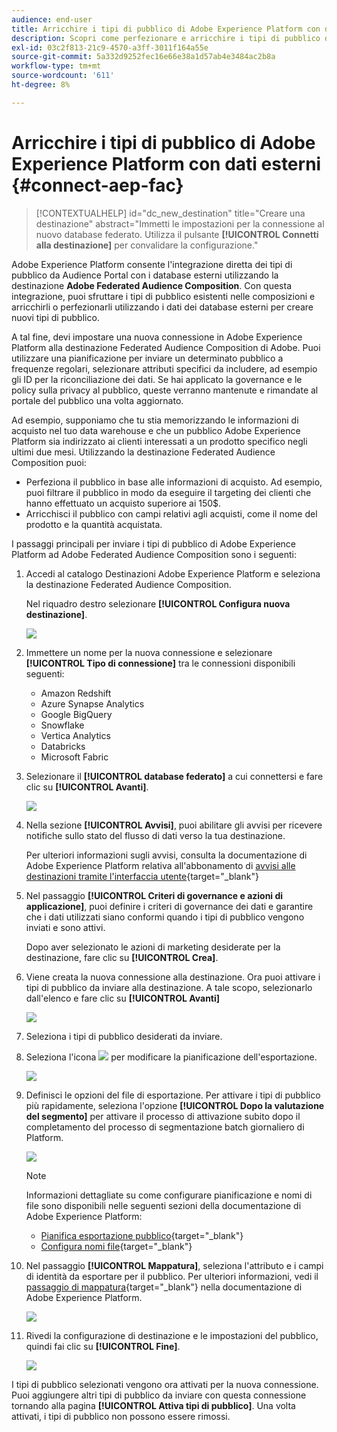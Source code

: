 ```yaml
---
audience: end-user
title: Arricchire i tipi di pubblico di Adobe Experience Platform con dati esterni
description: Scopri come perfezionare e arricchire i tipi di pubblico di Adobe Experience Platform con i dati dei database federati utilizzando la destinazione Federated Audiences Composition.
exl-id: 03c2f813-21c9-4570-a3ff-3011f164a55e
source-git-commit: 5a332d9252fec16e66e38a1d57ab4e3484ac2b8a
workflow-type: tm+mt
source-wordcount: '611'
ht-degree: 8%

---
```


# Arricchire i tipi di pubblico di Adobe Experience Platform con dati esterni {#connect-aep-fac}

>[!CONTEXTUALHELP]
>id="dc_new_destination"
>title="Creare una destinazione"
>abstract="Immetti le impostazioni per la connessione al nuovo database federato. Utilizza il pulsante **[!UICONTROL Connetti alla destinazione]** per convalidare la configurazione."

Adobe Experience Platform consente l&#39;integrazione diretta dei tipi di pubblico da Audience Portal con i database esterni utilizzando la destinazione **Adobe Federated Audience Composition**. Con questa integrazione, puoi sfruttare i tipi di pubblico esistenti nelle composizioni e arricchirli o perfezionarli utilizzando i dati dei database esterni per creare nuovi tipi di pubblico.

A tal fine, devi impostare una nuova connessione in Adobe Experience Platform alla destinazione Federated Audience Composition di Adobe. Puoi utilizzare una pianificazione per inviare un determinato pubblico a frequenze regolari, selezionare attributi specifici da includere, ad esempio gli ID per la riconciliazione dei dati. Se hai applicato la governance e le policy sulla privacy al pubblico, queste verranno mantenute e rimandate al portale del pubblico una volta aggiornato.

Ad esempio, supponiamo che tu stia memorizzando le informazioni di acquisto nel tuo data warehouse e che un pubblico Adobe Experience Platform sia indirizzato ai clienti interessati a un prodotto specifico negli ultimi due mesi. Utilizzando la destinazione Federated Audience Composition puoi:

* Perfeziona il pubblico in base alle informazioni di acquisto. Ad esempio, puoi filtrare il pubblico in modo da eseguire il targeting dei clienti che hanno effettuato un acquisto superiore ai 150$.
* Arricchisci il pubblico con campi relativi agli acquisti, come il nome del prodotto e la quantità acquistata.

I passaggi principali per inviare i tipi di pubblico di Adobe Experience Platform ad Adobe Federated Audience Composition sono i seguenti:

1. Accedi al catalogo Destinazioni Adobe Experience Platform e seleziona la destinazione Federated Audience Composition.

   Nel riquadro destro selezionare **[!UICONTROL Configura nuova destinazione]**.

   ![](assets/destination-new.png)

1. Immettere un nome per la nuova connessione e selezionare **[!UICONTROL Tipo di connessione]** tra le connessioni disponibili seguenti:

   * Amazon Redshift
   * Azure Synapse Analytics
   * Google BigQuery
   * Snowflake
   * Vertica Analytics
   * Databricks
   * Microsoft Fabric

1. Selezionare il **[!UICONTROL database federato]** a cui connettersi e fare clic su **[!UICONTROL Avanti]**.

   ![](assets/destination-configure.png)

1. Nella sezione **[!UICONTROL Avvisi]**, puoi abilitare gli avvisi per ricevere notifiche sullo stato del flusso di dati verso la tua destinazione.

   Per ulteriori informazioni sugli avvisi, consulta la documentazione di Adobe Experience Platform relativa all&#39;abbonamento di [avvisi alle destinazioni tramite l&#39;interfaccia utente](https://experienceleague.adobe.com/it/docs/experience-platform/destinations/ui/alerts){target="_blank"}

1. Nel passaggio **[!UICONTROL Criteri di governance e azioni di applicazione]**, puoi definire i criteri di governance dei dati e garantire che i dati utilizzati siano conformi quando i tipi di pubblico vengono inviati e sono attivi.

   Dopo aver selezionato le azioni di marketing desiderate per la destinazione, fare clic su **[!UICONTROL Crea]**.

1. Viene creata la nuova connessione alla destinazione. Ora puoi attivare i tipi di pubblico da inviare alla destinazione. A tale scopo, selezionarlo dall&#39;elenco e fare clic su **[!UICONTROL Avanti]**

   ![](assets/destination-activate.png)

1. Seleziona i tipi di pubblico desiderati da inviare.

1. Seleziona l&#39;icona ![](assets/do-not-localize/Smock_Edit_18_N.svg) per modificare la pianificazione dell&#39;esportazione.

   ![](assets/destination-schedule.png)

1. Definisci le opzioni del file di esportazione. Per attivare i tipi di pubblico più rapidamente, seleziona l&#39;opzione **[!UICONTROL Dopo la valutazione del segmento]** per attivare il processo di attivazione subito dopo il completamento del processo di segmentazione batch giornaliero di Platform.

   ![](assets/destination-schedule-2.png)

   >[!NOTE]
   >
   >Informazioni dettagliate su come configurare pianificazione e nomi di file sono disponibili nelle seguenti sezioni della documentazione di Adobe Experience Platform:
   >
   >* [Pianifica esportazione pubblico](https://experienceleague.adobe.com/it/docs/experience-platform/destinations/ui/activate/activate-batch-profile-destinations#scheduling){target="_blank"}
   >* [Configura nomi file](https://experienceleague.adobe.com/it/docs/experience-platform/destinations/ui/activate/activate-batch-profile-destinations#configure-file-names){target="_blank"}

1. Nel passaggio **[!UICONTROL Mappatura]**, seleziona l&#39;attributo e i campi di identità da esportare per il pubblico. Per ulteriori informazioni, vedi il [passaggio di mappatura](https://experienceleague.adobe.com/it/docs/experience-platform/destinations/ui/activate/activate-batch-profile-destinations#mapping){target="_blank"} nella documentazione di Adobe Experience Platform.

   ![](assets/destination-attributes.png)

1. Rivedi la configurazione di destinazione e le impostazioni del pubblico, quindi fai clic su **[!UICONTROL Fine]**.

   ![](assets/destination-review.png)

I tipi di pubblico selezionati vengono ora attivati per la nuova connessione. Puoi aggiungere altri tipi di pubblico da inviare con questa connessione tornando alla pagina **[!UICONTROL Attiva tipi di pubblico]**. Una volta attivati, i tipi di pubblico non possono essere rimossi.
